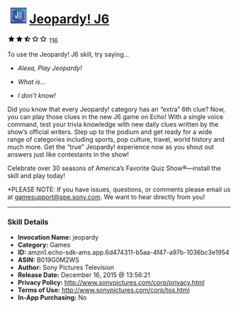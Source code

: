 # &nbsp;<img src="skill_icon" alt="Jeopardy! J6 icon" width="36"> [Jeopardy! J6](http://alexa.amazon.com/#skills/amzn1.echo-sdk-ams.app.6d474311-b5aa-4f47-a97b-1036bc3e1954)
![2.5 stars](../../images/ic_star_black_18dp_1x.png)![2.5 stars](../../images/ic_star_black_18dp_1x.png)![2.5 stars](../../images/ic_star_half_black_18dp_1x.png)![2.5 stars](../../images/ic_star_border_black_18dp_1x.png)![2.5 stars](../../images/ic_star_border_black_18dp_1x.png) 116

To use the Jeopardy! J6 skill, try saying...

* *Alexa, Play Jeopardy!*

* *What is...*

* *I don't know!*

Did you know that every Jeopardy! category has an “extra” 6th clue? Now, you can play those clues in the new J6 game on Echo! With a single voice command, test your trivia knowledge with new daily clues written by the show’s official writers. Step up to the podium and get ready for a wide range of categories including sports, pop culture, travel, world history and much more. Get the “true” Jeopardy! experience now as you shout out answers just like contestants in the show!
 
Celebrate over 30 seasons of America’s Favorite Quiz Show®—install the skill and play today!
 
*PLEASE NOTE: If you have issues, questions, or comments please email us at gamesupport@spe.sony.com. We want to hear directly from you!

***

### Skill Details

* **Invocation Name:** jeopardy
* **Category:** Games
* **ID:** amzn1.echo-sdk-ams.app.6d474311-b5aa-4f47-a97b-1036bc3e1954
* **ASIN:** B019G0M2WS
* **Author:** Sony Pictures Television
* **Release Date:** December 16, 2015 @ 13:56:21
* **Privacy Policy:** http://www.sonypictures.com/corp/privacy.html
* **Terms of Use:** http://www.sonypictures.com/corp/tos.html
* **In-App Purchasing:** No
